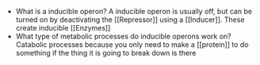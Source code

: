 - What is a inducible operon?
	A inducible operon is usually off, but can be turned on by deactivating the [[Repressor]] using a [[Inducer]]. These create inducible [[Enzymes]]
- What type of metabolic processes do inducible operons work on?
	Catabolic processes because you only need to make a [[protein]] to do something if the thing it is going to break down is there
